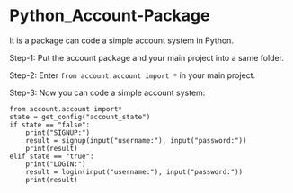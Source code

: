 # Python_Account-Package
It is a package can code a simple account system in Python.

Step-1:
  Put the account package and your main project into a same folder.

Step-2:
  Enter ``from account.account import *`` in your main project.
  
Step-3:
  Now you can code a simple account system:
```  
from account.account import*
state = get_config("account_state")
if state == "false":
    print("SIGNUP:")
    result = signup(input("username:"), input("password:"))
    print(result)
elif state == "true":
    print("LOGIN:")
    result = login(input("username:"), input("password:"))
    print(result)
```

